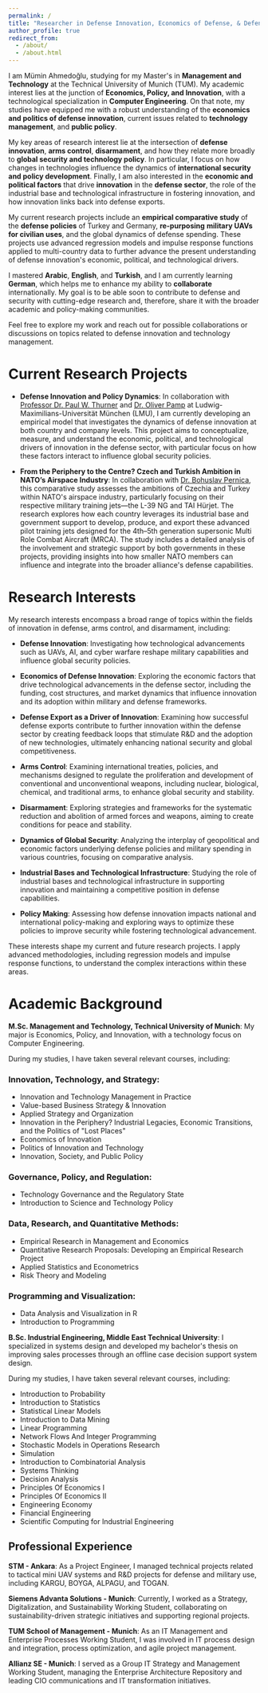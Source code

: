 ```yaml
---
permalink: /
title: "Researcher in Defense Innovation, Economics of Defense, & Defense Policy"
author_profile: true
redirect_from: 
  - /about/
  - /about.html
---
```


I am Mümin Ahmedoğlu, studying for my Master's in **Management and Technology** at the Technical University of Munich (TUM). My academic interest lies at the junction of **Economics, Policy, and Innovation**, with a technological specialization in **Computer Engineering**. On that note, my studies have equipped me with a robust understanding of the **economics and politics of defense innovation**, current issues related to **technology management**, and **public policy**.

My key areas of research interest lie at the intersection of **defense innovation**, **arms control**, **disarmament**, and how they relate more broadly to **global security and technology policy**. In particular, I focus on how changes in technologies influence the dynamics of **international security and policy development**. Finally, I am also interested in the **economic and political factors** that drive **innovation** in the **defense sector**, the role of the industrial base and technological infrastructure in fostering innovation, and how innovation links back into defense exports.

My current research projects include an **empirical comparative study** of the **defense policies** of Turkey and Germany, **re-purposing** **military UAVs for civilian uses**, and the global dynamics of defense spending. These projects use advanced regression models and impulse response functions applied to multi-country data to further advance the present understanding of defense innovation's economic, political, and technological drivers.

I mastered **Arabic**, **English**, and **Turkish**, and I am currently learning **German**, which helps me to enhance my ability to **collaborate** internationally. My goal is to be able soon to contribute to defense and security with cutting-edge research and, therefore, share it with the broader academic and policy-making communities.

Feel free to explore my work and reach out for possible collaborations or discussions on topics related to defense innovation and technology management.

Current Research Projects
======
- **Defense Innovation and Policy Dynamics**: In collaboration with [Professor Dr. Paul W. Thurner](https://www.gsi.uni-muenchen.de/personen/professoren/thurner/index.html) and [Dr. Oliver Pamp](https://www.en.gsi.uni-muenchen.de/people/academic/oliver_pamp/index.html) at Ludwig-Maximilians-Universität München (LMU), I am currently developing an empirical model that investigates the dynamics of defense innovation at both country and company levels. This project aims to conceptualize, measure, and understand the economic, political, and technological drivers of innovation in the defense sector, with particular focus on how these factors interact to influence global security policies.

- **From the Periphery to the Centre? Czech and Turkish Ambition in NATO’s Airspace Industry**: In collaboration with [Dr. Bohuslav Pernica](https://www.muni.cz/en/people/161932-bohuslav-pernica), this comparative study assesses the ambitions of Czechia and Turkey within NATO's airspace industry, particularly focusing on their respective military training jets—the L-39 NG and TAI Hürjet. The research explores how each country leverages its industrial base and government support to develop, produce, and export these advanced pilot training jets designed for the 4th–5th generation supersonic Multi Role Combat Aircraft (MRCA). The study includes a detailed analysis of the involvement and strategic support by both governments in these projects, providing insights into how smaller NATO members can influence and integrate into the broader alliance's defense capabilities.

Research Interests
======
My research interests encompass a broad range of topics within the fields of innovation in defense, arms control, and disarmament, including:

- **Defense Innovation**: Investigating how technological advancements such as UAVs, AI, and cyber warfare reshape military capabilities and influence global security policies.
  
- **Economics of Defense Innovation**: Exploring the economic factors that drive technological advancements in the defense sector, including the funding, cost structures, and market dynamics that influence innovation and its adoption within military and defense frameworks.
  
- **Defense Export as a Driver of Innovation**: Examining how successful defense exports contribute to further innovation within the defense sector by creating feedback loops that stimulate R&D and the adoption of new technologies, ultimately enhancing national security and global competitiveness.
  
- **Arms Control**: Examining international treaties, policies, and mechanisms designed to regulate the proliferation and development of conventional and unconventional weapons, including nuclear, biological, chemical, and traditional arms, to enhance global security and stability.
  
- **Disarmament**: Exploring strategies and frameworks for the systematic reduction and abolition of armed forces and weapons, aiming to create conditions for peace and stability.
  
- **Dynamics of Global Security**: Analyzing the interplay of geopolitical and economic factors underlying defense policies and military spending in various countries, focusing on comparative analysis.
  
- **Industrial Bases and Technological Infrastructure**: Studying the role of industrial bases and technological infrastructure in supporting innovation and maintaining a competitive position in defense capabilities.
  
- **Policy Making**: Assessing how defense innovation impacts national and international policy-making and exploring ways to optimize these policies to improve security while fostering technological advancement.

These interests shape my current and future research projects. I apply advanced methodologies, including regression models and impulse response functions, to understand the complex interactions within these areas.

Academic Background
======
**M.Sc. Management and Technology, Technical University of Munich**: My major is Economics, Policy, and Innovation, with a technology focus on Computer Engineering. 

During my studies, I have taken several relevant courses, including:

### Innovation, Technology, and Strategy:

- Innovation and Technology Management in Practice
- Value-based Business Strategy & Innovation
- Applied Strategy and Organization
- Innovation in the Periphery? Industrial Legacies, Economic Transitions, and the Politics of "Lost Places"
- Economics of Innovation
- Politics of Innovation and Technology
- Innovation, Society, and Public Policy

### Governance, Policy, and Regulation:

- Technology Governance and the Regulatory State
- Introduction to Science and Technology Policy

### Data, Research, and Quantitative Methods:

- Empirical Research in Management and Economics
- Quantitative Research Proposals: Developing an Empirical Research Project
- Applied Statistics and Econometrics
- Risk Theory and Modeling

### Programming and Visualization:

- Data Analysis and Visualization in R
- Introduction to Programming


**B.Sc. Industrial Engineering, Middle East Technical University**: I specialized in systems design and developed my bachelor's thesis on improving sales processes through an offline case decision support system design.

During my studies, I have taken several relevant courses, including:

- Introduction to Probability
- Introduction to Statistics
- Statistical Linear Models
- Introduction to Data Mining
- Linear Programming
- Network Flows And Integer Programming
- Stochastic Models in Operations Research
- Simulation
- Introduction to Combinatorial Analysis
- Systems Thinking
- Decision Analysis
- Principles Of Economics I
- Principles Of Economics II
- Engineering Economy
- Financial Engineering
- Scientific Computing for Industrial Engineering

Professional Experience
------
**STM - Ankara**: As a Project Engineer, I managed technical projects related to tactical mini UAV systems and R&D projects for defense and military use, including KARGU, BOYGA, ALPAGU, and TOGAN.

**Siemens Advanta Solutions - Munich**: Currently, I worked as a Strategy, Digitalization, and Sustainability Working Student, collaborating on sustainability-driven strategic initiatives and supporting regional projects.

**TUM School of Management - Munich**: As an IT Management and Enterprise Processes Working Student, I was involved in IT process design and integration, process optimization, and agile project management.

**Allianz SE - Munich**: I served as a Group IT Strategy and Management Working Student, managing the Enterprise Architecture Repository and leading CIO communications and IT transformation initiatives.

